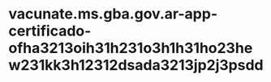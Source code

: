 # vacunate.ms.gba.gov.ar-app-certificado-ofha3213oih31h231o3h1h31ho23hew231kk3h12312dsada3213jp2j3psdd